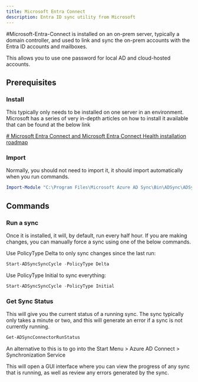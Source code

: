 ```yaml
---
title: Microsoft Entra Connect
description: Entra ID sync utility from Microsoft
---
```

#Microsoft-Entra-Connect is installed on an on-prem server, typically a domain controller, and used to link and sync the on-prem accounts with the Entra ID accounts and mailboxes.

This allows you to use one password for local AD and cloud-hosted accounts.

## Prerequisites

### Install

This typically only needs to be installed on one server in an environment. Microsoft has a series of very in-depth articles on how to install it available that can be found at the below link

[# Microsoft Entra Connect and Microsoft Entra Connect Health installation roadmap](https://learn.microsoft.com/en-us/entra/identity/hybrid/connect/how-to-connect-install-roadmap)

### Import

Normally, you should not need to import it, it should import automatically when you run commands.

```PowerShell
Import-Module "C:\Program Files\Microsoft Azure AD Sync\Bin\ADSync\ADSync.psd1"
```

## Commands

### Run a sync

Once it is installed, it will, by default, run every half hour. If you are making changes, you can manually force a sync using one of the below commands.

Use PolicyType Delta to only sync changes since the last run:

```PowerShell
Start-ADSyncSyncCycle -PolicyType Delta
```

Use PolicyType Initial to sync everything:

```PowerShell
Start-ADSyncSyncCycle -PolicyType Initial
```

### Get Sync Status

This will give you the current status of a running sync. The sync typically only takes a minute or two, and this will generate an error if a sync is not currently running.

```PowerShell
Get-ADSyncConnectorRunStatus
```

An alternative to this is to go into the Start Menu > Azure AD Connect > Synchronization Service

This will open a GUI interface where you can view the progress of any sync that is running, as well as review any errors generated by the sync.
